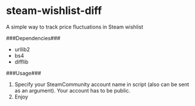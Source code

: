 steam-wishlist-diff
===================

A simple way to track price fluctuations in Steam wishlist

###Dependencies###

* urllib2
* bs4
* difflib

###Usage###

1. Specify your SteamCommunity account name in script (also can be sent as an argument). Your account has to be public.
2. Enjoy

